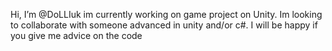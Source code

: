 Hi, I’m @DoLLIuk im currently working on game project on Unity. Im looking to collaborate with someone advanced in unity and/or c#. 
I will be happy if you give me advice on the code



<!---
DoLLIuk/DoLLIuk is a ✨ special ✨ repository because its `README.md` (this file) appears on your GitHub profile.
You can click the Preview link to take a look at your changes.
--->
